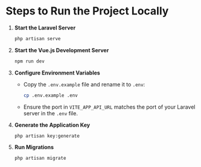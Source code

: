 # Steps to Run the Project Locally

1. **Start the Laravel Server**

    ```bash
    php artisan serve
    ```

2. **Start the Vue.js Development Server**

    ```bash
    npm run dev
    ```

3. **Configure Environment Variables**

    - Copy the `.env.example` file and rename it to `.env`:

      ```bash
      cp .env.example .env
      ```

    - Ensure the port in `VITE_APP_API_URL` matches the port of your Laravel server in the `.env` file.

4. **Generate the Application Key**

    ```bash
    php artisan key:generate
    ```

5. **Run Migrations**

    ```bash
    php artisan migrate
    ```